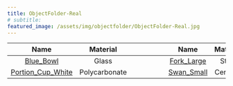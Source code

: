 ```yaml
---
title: ObjectFolder-Real
# subtitle: 
featured_image: /assets/img/objectfolder/ObjectFolder-Real.jpg
---
```


|                            Name                             |   Material    |      |      |      |      |      |                         Name                         | Material |      |      |      |      |      |                         Name                         |   Material    |
| :---------------------------------------------------------: | :-----------: | ---- | ---- | ---- | ---- | ---- | :--------------------------------------------------: | :------: | ---- | ---- | ---- | ---- | ---- | :--------------------------------------------------: | :-----------: |
|     [Blue_Bowl](https://www.objectfolder.org/bowl_vis/)     |     Glass     |      |      |      |      |      | [Fork_Large](https://www.objectfolder.org/fork_vis/) |  Steel   |      |      |      |      |      | [Glass_Red](https://www.objectfolder.org/glass_vis/) |     Glass     |
| [Portion_Cup_White](https://www.objectfolder.org/cont_vis/) | Polycarbonate |      |      |      |      |      | [Swan_Small](https://www.objectfolder.org/swan_vis/) | Ceramic  |      |      |      |      |      |    [Scoop](https://www.objectfolder.org/shv_vis/)    | Polycarbonate |
